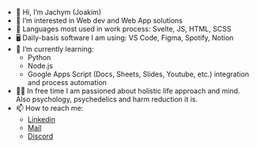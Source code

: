 - 👣 Hi, I’m Jachym (Joakim)
- 👀 I’m interested in Web dev and Web App solutions
- 📘 Languages most used in work process: Svelte, JS, HTML, SCSS
- 🖥 Daily-basis software I am using: VS Code, Figma, Spotify, Notion
- 🌱 I’m currently learning: 
  - Python 
  - Node.js 
  - Google Apps Script (Docs, Sheets, Slides, Youtube, etc.) integration and process automation
- 🧘🏻‍ In free time I am passioned about holistic life approach and mind. Also psychology, psychedelics and harm reduction it is.
- 📫 How to reach me: 
  - [Linkedin](https://www.linkedin.com/in/j%C3%A1chym-janou%C5%A1ek-20967a156/)
  - [Mail](mailto:janousekjachym@gmail.com)
  - [Discord](https://discordapp.com/users/422508907986944040/)
